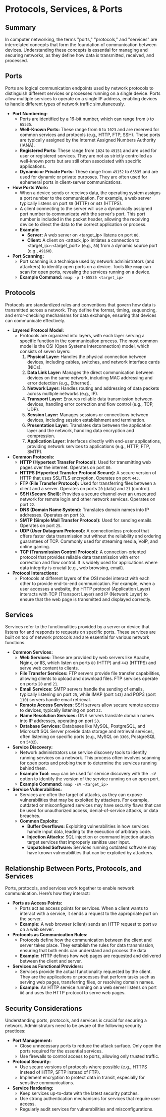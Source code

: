 # Protocols, Services, & Ports

## Summary

In computer networking, the terms "ports," "protocols," and "services" are interrelated concepts that form the foundation of communication between devices. Understanding these concepts is essential for managing and securing networks, as they define how data is transmitted, received, and processed.

## Ports

Ports are logical communication endpoints used by network protocols to distinguish different services or processes running on a single device. Ports allow multiple services to operate on a single IP address, enabling devices to handle different types of network traffic simultaneously.

* **Port Numbering:**
  * Ports are identified by a 16-bit number, which can range from `0` to `65535`.
  * **Well-Known Ports:** These range from `0` to `1023` and are reserved for common services and protocols (e.g., HTTP, FTP, SSH). These ports are typically assigned by the Internet Assigned Numbers Authority (IANA).
  * **Registered Ports:** These range from `1024` to `49151` and are used for user or registered services. They are not as strictly controlled as well-known ports but are still often associated with specific applications.
  * **Dynamic or Private Ports:** These range from `49152` to `65535` and are used for dynamic or private purposes. They are often used for ephemeral ports in client-server communications.
* **How Ports Work:**
  * When a device sends or receives data, the operating system assigns a port number to the communication. For example, a web server typically listens on port `80` (HTTP) or `443` (HTTPS).
  * A client connecting to the server will use a dynamically assigned port number to communicate with the server's port. This port number is included in the packet header, allowing the receiving device to direct the data to the correct application or process.
  * **Example:**
    * **Server:** A web server on \<target\_ip> listens on port `80`.
    * **Client:** A client on \<attack\_ip> initiates a connection to \<target\_ip>:\<target\_port> (e.g., `80`) from a dynamic source port (e.g., `49160`).
* **Port Scanning:**
  * Port scanning is a technique used by network administrators (and attackers) to identify open ports on a device. Tools like `nmap` can scan for open ports, revealing the services running on a device.
  * **Example Command:** `nmap -p 1-65535 <target_ip>`

## Protocols

Protocols are standardized rules and conventions that govern how data is transmitted across a network. They define the format, timing, sequencing, and error-checking mechanisms for data exchange, ensuring that devices can communicate effectively.

* **Layered Protocol Model:**
  * Protocols are organized into layers, with each layer serving a specific function in the communication process. The most common model is the OSI (Open Systems Interconnection) model, which consists of seven layers:
    1. **Physical Layer:** Handles the physical connection between devices, including cables, switches, and network interface cards (NICs).
    2. **Data Link Layer:** Manages the direct communication between devices on the same network, including MAC addressing and error detection (e.g., Ethernet).
    3. **Network Layer:** Handles routing and addressing of data packets across multiple networks (e.g., IP).
    4. **Transport Layer:** Ensures reliable data transmission between devices, handling error correction and flow control (e.g., TCP, UDP).
    5. **Session Layer:** Manages sessions or connections between devices, including session establishment and termination.
    6. **Presentation Layer:** Translates data between the application layer and the network, handling data encryption and compression.
    7. **Application Layer:** Interfaces directly with end-user applications, providing network services to applications (e.g., HTTP, FTP, SMTP).
* **Common Protocols:**
  * **HTTP (Hypertext Transfer Protocol):** Used for transmitting web pages over the internet. Operates on port `80`.
  * **HTTPS (Hypertext Transfer Protocol Secure):** A secure version of HTTP that uses SSL/TLS encryption. Operates on port `443`.
  * **FTP (File Transfer Protocol):** Used for transferring files between a client and a server. Operates on ports `20` (data) and `21` (control).
  * **SSH (Secure Shell):** Provides a secure channel over an unsecured network for remote login and other network services. Operates on port `22`.
  * **DNS (Domain Name System):** Translates domain names into IP addresses. Operates on port `53`.
  * **SMTP (Simple Mail Transfer Protocol):** Used for sending emails. Operates on port `25`.
  * **UDP (User Datagram Protocol):** A connectionless protocol that offers faster data transmission but without the reliability and ordering guarantees of TCP. Commonly used for streaming media, VoIP, and online gaming.
  * **TCP (Transmission Control Protocol):** A connection-oriented protocol that provides reliable data transmission with error correction and flow control. It is widely used for applications where data integrity is crucial (e.g., web browsing, email).
* **Protocol Interactions:**
  * Protocols at different layers of the OSI model interact with each other to provide end-to-end communication. For example, when a user accesses a website, the HTTP protocol (Application Layer) interacts with TCP (Transport Layer) and IP (Network Layer) to ensure that the web page is transmitted and displayed correctly.

## Services

Services refer to the functionalities provided by a server or device that listens for and responds to requests on specific ports. These services are built on top of network protocols and are essential for various network functions.

* **Common Services:**
  * **Web Services:** These are provided by web servers like Apache, Nginx, or IIS, which listen on ports `80` (HTTP) and `443` (HTTPS) and serve web content to clients.
  * **File Transfer Services:** FTP servers provide file transfer capabilities, allowing clients to upload and download files. FTP services operate on ports `20` and `21`.
  * **Email Services:** SMTP servers handle the sending of emails, typically listening on port `25`, while IMAP (port `143`) and POP3 (port `110`) servers handle email retrieval.
  * **Remote Access Services:** SSH servers allow secure remote access to devices, typically listening on port `22`.
  * **Name Resolution Services:** DNS servers translate domain names into IP addresses, operating on port `53`.
  * **Database Services:** Databases like MySQL, PostgreSQL, and Microsoft SQL Server provide data storage and retrieval services, often listening on specific ports (e.g., MySQL on `3306`, PostgreSQL on `5432`).
* **Service Discovery:**
  * Network administrators use service discovery tools to identify running services on a network. This process often involves scanning for open ports and probing them to determine the services running behind them.
  * **Example Tool:** `nmap` can be used for service discovery with the `-sV` option to identify the version of the service running on an open port.
  * **Example Command:** `nmap -sV <target_ip>`
* **Service Vulnerabilities:**
  * Services are often the target of attacks, as they can expose vulnerabilities that may be exploited by attackers. For example, outdated or misconfigured services may have security flaws that can be used for unauthorized access, denial-of-service attacks, or data breaches.
  * **Common Exploits:**
    * **Buffer Overflows:** Exploiting vulnerabilities in how services handle input data, leading to the execution of arbitrary code.
    * **Injection Attacks:** SQL injection or command injection attacks target services that improperly sanitize user input.
    * **Unpatched Software:** Services running outdated software may have known vulnerabilities that can be exploited by attackers.

## Relationship Between Ports, Protocols, and Services

Ports, protocols, and services work together to enable network communication. Here’s how they interact:

* **Ports as Access Points:**
  * Ports act as access points for services. When a client wants to interact with a service, it sends a request to the appropriate port on the server.
  * **Example:** A web browser (client) sends an HTTP request to port `80` on a web server.
* **Protocols as Communication Rules:**
  * Protocols define how the communication between the client and server takes place. They establish the rules for data transmission, ensuring that both ends can understand and process the data.
  * **Example:** HTTP defines how web pages are requested and delivered between the client and server.
* **Services as Functional Providers:**
  * Services provide the actual functionality requested by the client. They are the applications or processes that perform tasks such as serving web pages, transferring files, or resolving domain names.
  * **Example:** An HTTP service running on a web server listens on port `80` and uses the HTTP protocol to serve web pages.

## Security Considerations

Understanding ports, protocols, and services is crucial for securing a network. Administrators need to be aware of the following security practices:

* **Port Management:**
  * Close unnecessary ports to reduce the attack surface. Only open the ports required for the essential services.
  * Use firewalls to control access to ports, allowing only trusted traffic.
* **Protocol Security:**
  * Use secure versions of protocols where possible (e.g., HTTPS instead of HTTP, SFTP instead of FTP).
  * Implement encryption to protect data in transit, especially for sensitive communications.
* **Service Hardening:**
  * Keep services up-to-date with the latest security patches.
  * Use strong authentication mechanisms for services that require user access.
  * Regularly audit services for vulnerabilities and misconfigurations.
